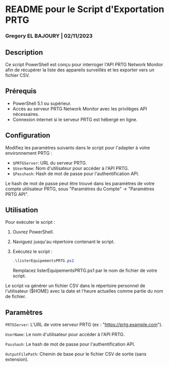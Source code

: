 # README pour le Script d'Exportation PRTG
### Gregory EL BAJOURY | 02/11/2023
## Description
Ce script PowerShell est conçu pour interroger l'API PRTG Network Monitor afin de récupérer la liste des appareils surveillés et les exporter vers un fichier CSV. 

## Prérequis
- PowerShell 5.1 ou supérieur.
- Accès au serveur PRTG Network Monitor avec les privilèges API nécessaires.
- Connexion internet si le serveur PRTG est hébergé en ligne.

## Configuration
Modifiez les paramètres suivants dans le script pour l'adapter à votre environnement PRTG :
- `$PRTGServer`: URL du serveur PRTG.
- `$UserName`: Nom d'utilisateur pour accéder à l'API PRTG.
- `$Passhash`: Hash de mot de passe pour l'authentification API.

Le hash de mot de passe peut être trouvé dans les paramètres de votre compte utilisateur PRTG, sous "Paramètres du Compte" -> "Paramètres PRTG API".

## Utilisation
Pour exécuter le script :
1. Ouvrez PowerShell.
2. Naviguez jusqu'au répertoire contenant le script.
3. Exécutez le script : 
   ```powershell
   .\listerEquipementsPRTG.ps1
   ````

   Remplacez listerEquipementsPRTG.ps1 par le nom de fichier de votre script.

Le script va générer un fichier CSV dans le répertoire personnel de l'utilisateur ($HOME) avec la date et l'heure actuelles comme partie du nom de fichier.

## Paramètres
`PRTGServer`: L'URL de votre serveur PRTG (ex : "https://prtg.example.com").

`UserName`: Le nom d'utilisateur pour accéder à l'API PRTG.

`Passhash`: Le hash de mot de passe pour l'authentification API.

`OutputFilePath`: Chemin de base pour le fichier CSV de sortie (sans extension).
